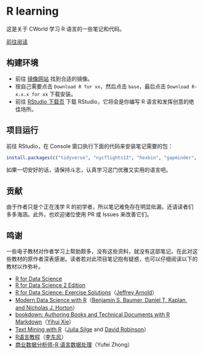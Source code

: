 # R learning

这是关于 CWorld 学习 R 语言的一些笔记和代码。

[前往阅读](https://r.cworld.top)

## 构建环境

- 前往 [镜像网站](https://cran.r-project.org/mirrors.html) 找到合适的镜像。
- 按自己需要点击 `Download R for xx`，然后点击 `base`，最后点击 `Download R-x.x.x for xx` 下载安装。
- 前往 [RStudio 下载页](https://www.rstudio.com/products/rstudio/download/#download) 下载 RStudio，它将会是你编写 R 语言和发挥创意的绝佳场所。

## 项目运行

前往 RStudio，在 Console 窗口执行下面的代码来安装笔记需要的包：

```R
install.packages(c("tidyverse", "nycflights13", "hexbin", "gapminder", "Lahman", "maps", "feather", "ggrepel"))
```

如果一切安好的话，请保持斗志，认真学习这门优雅又实用的语言吧。

## 贡献

由于作者只是个正在浅学 R 的初学者，所以笔记难免存在明显纰漏，还请读者们多多海涵。此外，也欢迎诸位使用 PR 或 Issues 来改善它们。

## 鸣谢

一些电子教材对作者学习上帮助颇多，没有这些资料，就没有这部笔记。在此对这些教材的原作者深表感谢。读者若对此项目笔记抱有疑惑，也可以仔细阅读以下的教材以作弥补。

- [R for Data Science](https://r4ds.had.co.nz/)
- [R for Data Science 2 Edition](https://r4ds.hadley.nz/workflow-pipes.html)
- [R for Data Science: Exercise Solutions](https://jrnold.github.io/r4ds-exercise-solutions)（[Jeffrey Arnold](https://github.com/jrnold)）
- [Modern Data Science with R](https://mdsr-book.github.io/mdsr2e/)（[Benjamin S. Baumer, Daniel T. Kaplan, and Nicholas J. Horton](https://github.com/mdsr-book/mdsr/graphs/contributors)）
- [bookdown: Authoring Books and Technical Documents with R Markdown](https://bookdown.org/yihui/bookdown/)（[Yihui Xie](https://yihui.org/)）
- [Text Mining with R](https://www.tidytextmining.com/)（[Julia Silge](http://juliasilge.com/) and [David Robinson](http://varianceexplained.org/)）
- [R语言教程](https://www.math.pku.edu.cn/teachers/lidf/docs/Rbook/html/_Rbook/index.html)（[李东风](https://www.math.pku.edu.cn/teachers/lidf/)）
- [商业数据分析师-R 语言数据处理](https://bookdown.org/zhongyufei/Data-Handling-in-R/)（Yufei Zhong）

